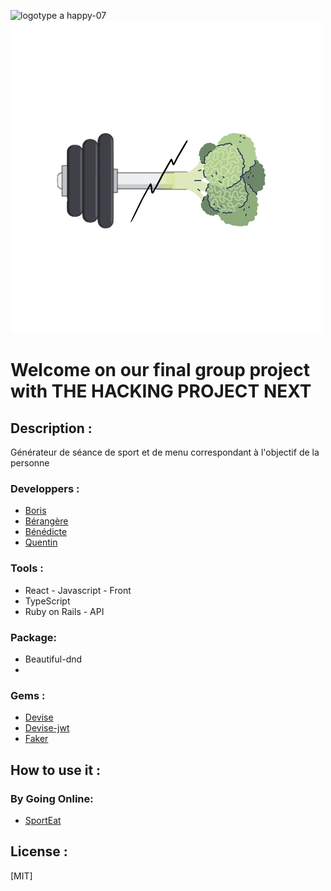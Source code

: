 ![logotype a happy-07](https://d29md5j3ph8xfz.cloudfront.net/100_percent/upload/Content/82047/THP_logoblock_grey.png)
<a style="center" href="https://thp-next-final-project.github.io/app-react/"><img src="https://github.com/thp-next-final-project/app-react/blob/main/src/assets/logo.png?raw=true" alt="sporteat"/></a>

# Welcome on our final group project with THE HACKING PROJECT NEXT

## Description :

Générateur de séance de sport et de menu correspondant à l'objectif de la personne

### Developpers :

- [Boris](https://github.com/borisMD24)
- [Bérangère](https://github.com/Berangereh)
- [Bénédicte](https://github.com/benedictebcl)
- [Quentin](https://github.com/qdtrl)

### Tools :

* React - Javascript - Front
* TypeScript
* Ruby on Rails - API

### Package:

* Beautiful-dnd
* 

### Gems :

* [Devise](https://github.com/heartcombo/devise)
* [Devise-jwt]()
* [Faker]()


## How to use it :

### By Going Online:

 - [SportEat](https://thp-next-final-project.github.io/app-react/)


## License :

[MIT]


